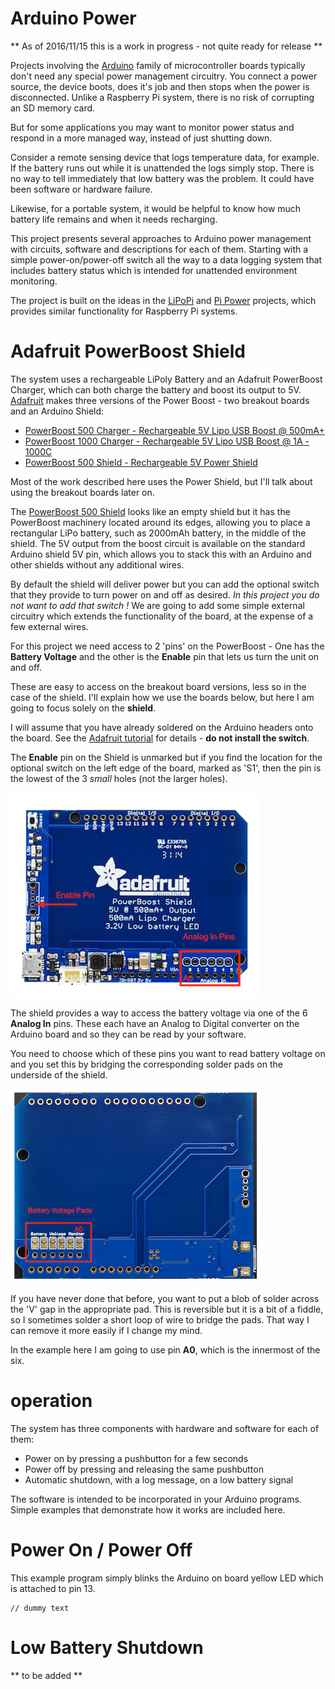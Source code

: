 # Arduino Power

** As of 2016/11/15 this is a work in progress - not quite ready for release **

Projects involving the [Arduino](https://www.arduino.cc) family of microcontroller boards typically don't
need any special power management circuitry. You connect a power source, the device boots,
does it's job and then stops when the power is disconnected. Unlike a Raspberry Pi system, there is
no risk of corrupting an SD memory card.

But for some applications you may want to monitor power status and respond in a more managed way, instead of just shutting down.


Consider a remote sensing device that logs temperature data, for example. If the battery runs out
while it is unattended the logs simply stop. There is no way to tell immediately that low
battery was the problem. It could have been software or hardware failure.

Likewise, for a portable system, it would be helpful to know how much battery life remains and when it needs
recharging.


This project presents several approaches to Arduino power management with circuits, software and descriptions for
each of them. Starting with a simple power-on/power-off switch all the way to a data logging system that includes battery status
which is intended for unattended environment monitoring.



The project is built on the ideas in the [LiPoPi](https://github.com/NeonHorizon/lipopi) and [Pi Power](https://github.com/craic/pi_power)
projects, which provides similar functionality for Raspberry Pi systems.

# Adafruit PowerBoost Shield

The system uses a rechargeable LiPoly Battery and an Adafruit PowerBoost Charger, which can both charge the battery and boost its output to 5V.
[Adafruit](https://www.adafruit.com) makes three versions of the Power Boost - two breakout boards and an Arduino Shield:
- [PowerBoost 500 Charger - Rechargeable 5V Lipo USB Boost @ 500mA+](https://www.adafruit.com/products/1944)
- [PowerBoost 1000 Charger - Rechargeable 5V Lipo USB Boost @ 1A - 1000C](https://www.adafruit.com/products/2465)
- [PowerBoost 500 Shield - Rechargeable 5V Power Shield](https://www.adafruit.com/products/2078)

Most of the work described here uses the Power Shield, but I'll talk about using the breakout boards later on.

The [PowerBoost 500 Shield](https://www.adafruit.com/products/2078) looks like an empty shield but it has the PowerBoost machinery
located around its edges, allowing you to place a rectangular LiPo battery, such as 2000mAh battery, in the middle of the shield.
The 5V output from the boost circuit is available on the standard Arduino shield 5V pin, which allows you to stack this with an Arduino and
other shields without any additional wires.

By default the shield will deliver power but you can add the optional switch that they provide to turn power on and off as desired. *In this
project you do not want to add that switch !* We are going to add some simple external circuitry which extends the
functionality of the board, at the expense of a few external wires.

For this project we need access to 2 'pins' on the PowerBoost - One has the **Battery Voltage** and the other is the **Enable** pin that lets us turn
the unit on and off.

These are easy to access on the breakout board versions, less so in the case of the shield. I'll
explain how we use the boards below, but here I am going to focus solely on the **shield**.

I will assume that you have already soldered
on the Arduino headers onto the board. See the [Adafruit tutorial](https://learn.adafruit.com/adafruit-powerboost-500-shield-rechargeable-battery-pack)
for details - **do not install the switch**.


The **Enable** pin on the Shield is unmarked but if you find the location for the optional switch on the left edge of the board,
marked as 'S1', then the pin is the lowest of the 3 *small* holes (not the larger holes).

![PowerBoost Shield Enable Pin](/images/powerboost_shield_enable_pin.png)


The shield provides a way to access the battery voltage via one of the 6 **Analog In** pins. These each have
an Analog to Digital converter on the Arduino board and so they can be read by your software.

You need to choose which of these pins you want to read battery voltage on and you set this by
bridging the corresponding solder pads on the underside of the shield.

![PowerBoost Shield Voltage Pads](/images/powerboost_shield_voltage_pin.png)

If you have never done that before, you want to put a blob of solder across the 'V' gap in the appropriate pad.
This is reversible but it is a bit of a fiddle, so I sometimes solder a short loop of wire to bridge the
pads. That way I can remove it more easily if I change my mind.

In the example here I am going to use pin **A0**, which is the innermost of the six.












# operation

The system has three components with hardware and software for each of them:

- Power on by pressing a pushbutton for a few seconds
- Power off by pressing and releasing the same pushbutton
- Automatic shutdown, with a log message, on a low battery signal


The software is intended to be incorporated in your Arduino programs. Simple examples that demonstrate
how it works are included here.


# Power On / Power Off


This example program simply blinks the Arduino on board yellow LED which is attached to pin 13.




```arduino
// dummy text

```





# Low Battery Shutdown

** to be added **



